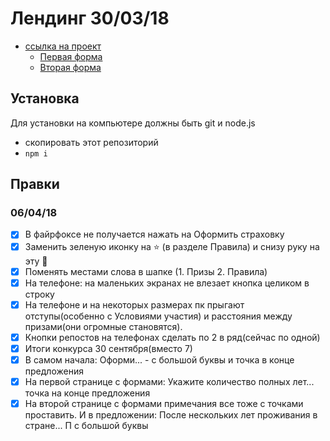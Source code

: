 # Лендинг 30/03/18

- [ссылка на проект](https://elukianov12.github.io/landing-310318/build/)
  - [Первая форма](https://elukianov12.github.io/landing-310318/build/first.html)
  - [Вторая форма](https://elukianov12.github.io/landing-310318/build/second.html)

## Установка

Для установки на компьютере должны быть git и node.js

- скопировать этот репозиторий
- `npm i`

## Правки

### 06/04/18

- [x] В файрфоксе не получается нажать на Оформить страховку
- [x] Заменить зеленую иконку на ⭐ (в разделе Правила) и снизу руку на эту 🤞
- [x] Поменять местами слова в шапке (1. Призы 2. Правила)
- [x] На телефоне: на маленьких экранах не влезает кнопка целиком в строку
- [x] На телефоне и на некоторых размерах пк прыгают отступы(особенно с Условиями участия) и расстояния между призами(они огромные становятся).
- [x] Кнопки репостов на телефонах сделать по 2 в ряд(сейчас по одной)
- [x] Итоги конкурса 30 сентября(вместо 7)
- [x] В самом начала: Оформи... - с большой буквы и точка в конце предложения
- [x] На первой странице с формами: Укажите количество полных лет... точка на конце предложения
- [x] На второй странице с формами примечания все тоже с точками проставить. И в предложении: После нескольких лет проживания в стране... П с большой буквы